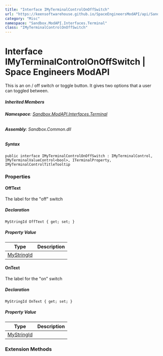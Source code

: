 ```yaml
---
title: "Interface IMyTerminalControlOnOffSwitch"
url: "https://keensoftwarehouse.github.io/SpaceEngineersModAPI/api/Sandbox.ModAPI.Interfaces.Terminal.IMyTerminalControlOnOffSwitch.html"
category: "Misc"
namespace: "Sandbox.ModAPI.Interfaces.Terminal"
class: "IMyTerminalControlOnOffSwitch"
---
```


# Interface IMyTerminalControlOnOffSwitch | Space Engineers ModAPI

This is an on / off switch or toggle button. It gives two options that a user can toggled between.

##### Inherited Members

###### **Namespace**: [Sandbox.ModAPI.Interfaces.Terminal](https://keensoftwarehouse.github.io/SpaceEngineersModAPI/api/Sandbox.ModAPI.Interfaces.Terminal.html)

###### **Assembly**: Sandbox.Common.dll

##### Syntax

```
public interface IMyTerminalControlOnOffSwitch : IMyTerminalControl, IMyTerminalValueControl<bool>, ITerminalProperty, IMyTerminalControlTitleTooltip
```

### Properties

#### OffText

The label for the "off" switch

##### Declaration

```
MyStringId OffText { get; set; }
```

##### Property Value

| Type | Description |
| --- | --- |
| [MyStringId](https://keensoftwarehouse.github.io/SpaceEngineersModAPI/api/VRage.Utils.MyStringId.html) |     |

#### OnText

The label for the "on" switch

##### Declaration

```
MyStringId OnText { get; set; }
```

##### Property Value

| Type | Description |
| --- | --- |
| [MyStringId](https://keensoftwarehouse.github.io/SpaceEngineersModAPI/api/VRage.Utils.MyStringId.html) |     |

### Extension Methods